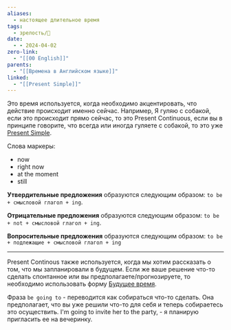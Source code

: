 ```yaml
---
aliases:
  - настоящее длительное время
tags:
  - зрелость/🌱
date:
  - - 2024-04-02
zero-link:
  - "[[00 English]]"
parents:
  - "[[Времена в Английском языке]]"
linked:
  - "[[Present Simple]]"
---
```

Это время используется, когда необходимо акцентировать, что действие происходит именно сейчас. Например, Я гуляю с собакой, если это происходит прямо сейчас, то это Present Continuous, если вы в принципе говорите, что всегда или иногда гуляете с собакой, то это уже [Present Simple](Present%20Simple.md).

Слова маркеры:
- now
- right now
- at the moment
- still

**Утвердительные предложения** образуются следующим образом: `to be + смысловой глагол + ing`.

**Отрицательные предложения** образуются следующим образом: `to be + not + смысловой глагол + ing`.

**Вопросительные предложения** образуются следующим образом: `to be + подлежащие + смысловой глагол + ing`

***
Present Continous также используется, когда мы хотим рассказать о том, что мы запланировали в будущем. Если же ваше решение что-то сделать спонтанное или вы предполагаете/прогнозируете, то необходимо использовать форму [Будущее время](Будущее%20время.md).

Фраза `be going to` - переводится как собираться что-то сделать. Она предполагает, что вы уже решили что-то для себя и теперь собираетесь это осуществить. I'm going to invite her to the party, - я планирую пригласить ее на вечеринку.
